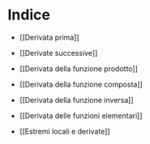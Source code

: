 


# Indice
- [[Derivata prima]]
- [[Derivate successive]]

- [[Derivata della funzione prodotto]]
- [[Derivata della funzione composta]]
- [[Derivata della funzione inversa]]

- [[Derivata delle funzioni elementari]]

- [[Estremi locali e derivate]]
